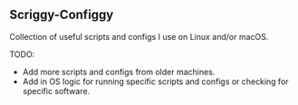 ## Scriggy-Configgy

Collection of useful scripts and configs I use on Linux and/or macOS.

TODO:

- Add more scripts and configs from older machines.
- Add in OS logic for running specific scripts and configs or checking for specific software.
